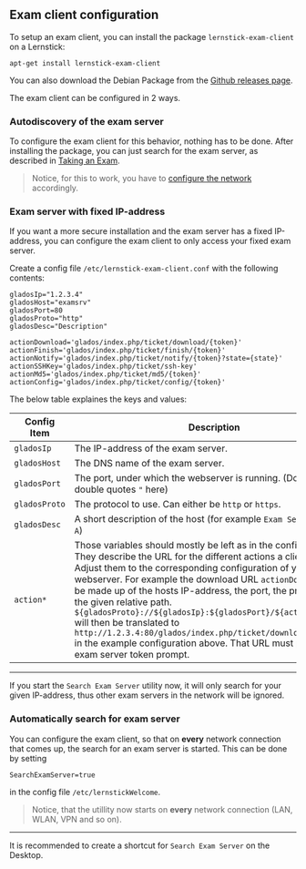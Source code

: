 ## Exam client configuration

To setup an exam client, you can install the package `lernstick-exam-client` on a Lernstick:

    apt-get install lernstick-exam-client

You can also download the Debian Package from the [Github releases page](https://github.com/imedias/glados/releases).

The exam client can be configured in 2 ways.

### Autodiscovery of the exam server

To configure the exam client for this behavior, nothing has to be done. After installing the package, you can just search for the exam server, as described in [Taking an Exam](take-exam.md).

> Notice, for this to work, you have to [configure the network](network-config.md) accordingly.

### Exam server with fixed IP-address

If you want a more secure installation and the exam server has a fixed IP-address, you can configure the exam client to only access your fixed exam server.

Create a config file `/etc/lernstick-exam-client.conf` with the following contents:

    gladosIp="1.2.3.4"
    gladosHost="examsrv"
    gladosPort=80
    gladosProto="http"
    gladosDesc="Description"

    actionDownload='glados/index.php/ticket/download/{token}'
    actionFinish='glados/index.php/ticket/finish/{token}'
    actionNotify='glados/index.php/ticket/notify/{token}?state={state}'
    actionSSHKey='glados/index.php/ticket/ssh-key'
    actionMd5='glados/index.php/ticket/md5/{token}'
    actionConfig='glados/index.php/ticket/config/{token}'

The below table explaines the keys and values:

| Config Item     | Description |
| ------------    | ------------- |
| `gladosIp`      | The IP-address of the exam server. |
| `gladosHost`    | The DNS name of the exam server. |
| `gladosPort`    | The port, under which the webserver is running. (Don't use double quotes `"` here) |
| `gladosProto`   | The protocol to use. Can either be `http` or `https`. |
| `gladosDesc`    | A short description of the host (for example `Exam Server School A`) |
| `action*`       | Those variables should mostly be left as in the config above. They describe the URL for the different actions a client can take. Adjust them to the corresponding configuration of your webserver. For example the download URL `actionDownload` will be made up of the hosts IP-address, the port, the protocol and the given relative path. `${gladosProto}://${gladosIp}:${gladosPort}/${actionDownload}` will then be translated to `http://1.2.3.4:80/glados/index.php/ticket/download/{token}` in the example configuration above. That URL must point to the exam server token prompt. |

----

If you start the `Search Exam Server` utility now, it will only search for your given IP-address, thus other exam servers in the network will be ignored.

### Automatically search for exam server

You can configure the exam client, so that on **every** network connection that comes up, the search for an exam server is started. This can be done by setting

    SearchExamServer=true

in the config file `/etc/lernstickWelcome`.

> Notice, that the utillity now starts on **every** network connection (LAN, WLAN, VPN and so on).

----

It is recommended to create a shortcut for `Search Exam Server` on the Desktop.

